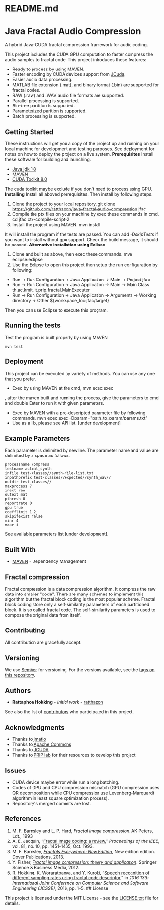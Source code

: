 # README.md

# Java Fractal Audio Compression

A hybrid Java-CUDA fractal compression framework for audio coding.

This project includes the CUDA GPU computation to faster compress the audio samples to fractal code. This project introduces these features:

- Ready to process by using [MAVEN](https://maven.apache.org/).
- Faster encoding by CUDA devices support from [JCuda](http://www.jcuda.org/).
- Easier audio data processing.
- MATLAB file extension (.mat), and binary format (.bin) are supported for fractal codes.
- RAW (.raw) and .WAV audio file formats are supported.
- Parallel processing is supported.
- Bin-tree partition is supported.
- Parameterized parition is supported.
- Batch processing is supported.
## Getting Started

These instructions will get you a copy of the project up and running on your local machine for development and testing purposes. See deployment for notes on how to deploy the project on a live system.
**Prerequisites**
Install these software for building and launching.

- [Java jdk 1.8](https://www.java.com/en/download/)
- [MAVEN](https://maven.apache.org/download.cgi) 
- [CUDA Toolkit 8.0](https://developer.nvidia.com/cuda-downloads)

The cuda toolkit maybe exclude if you don't need to process using GPU.
**Installing**
Install all aboved prerequisites. Then install by following steps.

1. Clone the project to your local repository.
    git clone https://github.com/ratthapon/java-fractal-audio-compression jfac
2. Compile the ptx files on your machine by exec these commands in cmd.
    cd jfac
    ctx-compile-script-2
3. Install the project using MAVEN.
    mvn install

It will install the program if the tests are passed. You can add *-DskipTests* if you want to install without gpu support.
Check the build message, it should be passed.
**Alternative installation using Eclipse**

1. Clone and built as above, then exec these commands.
    mvn eclipse:eclipse
2. Use the Eclipse to open this project then setup the run configuration by following:
- Run -> Run Configuration -> Java Application -> Main -> Project
    jfac
- Run -> Run Configuration -> Java Application -> Main -> Main Class
    th.ac.kmitl.it.prip.fractal.MainExecuter
- Run -> Run Configuration -> Java Application -> Arguments -> Working directory -> Other
    ${workspace_loc:jfac/target}

Then you can use Eclipse to execute this program.

## Running the tests

Test the program is built properly by using MAVEN

    mvn test
## Deployment

This project can be executed by variety of methods. You can use any one that you prefer.

- Exec by using MAVEN at the cmd,
    mvn ecec:exec

, after the maven built and running the process, give the parameters to cmd and double Enter to run it with given parameters.

- Exec by MAVEN with a pre-descripted parameter file by following commands,
    mvn ecec:exec -Dparam="path_to_param/params.txt"
- Use as a lib, please see API list. [under development]
## Example Parameters

Each parameter is delimited by newline.
The parameter name and value are delimited by a space as follows.

    processname compress
    testname actual_synth
    infile test-classes//synth-file-list.txt
    inpathprefix test-classes//expected//synth_wav//
    outdir test-classes//
    maxprocess 7
    inext raw
    outext mat
    pthresh 0
    reportrate 0
    gpu true
    coefflimit 1.2
    skipifexist false
    minr 4
    maxr 4
    
    

See available parameters list [under development].

## Built With
- [MAVEN](https://maven.apache.org/) - Dependency Management
## Fractal compression

Fractal compression is a data compression algorithm. It compress the raw data into smaller "code". There are many schemes to implement this algorithm but the fractal block coding is the most popular scheme. Fractal block coding store only a self-similarity parameters of each partitioned block. It is so called fractal code. The self-similarity parameters is used to compose the original data from itself.

## Contributing

All contribution are gracefully accept.

## Versioning

We use [SemVer](http://semver.org/) for versioning. For the versions available, see the [tags on this repository](https://github.com/ratthapon/fractal-compression/tags).

## Authors
- **Rattaphon Hokking** - *Initial work* - [ratthapon](https://github.com/ratthapon)

See also the list of [contributors](https://github.com/ratthapon/fractal-compression/graphs/contributors) who participated in this project.

## Acknowledgments
- Thanks to [jmatio](https://github.com/gradusnikov/jmatio) 
- Thanks to [Apache Commons](https://commons.apache.org/)
- Thanks to [JCUDA](http://www.jcuda.org/) 
- Thanks to [PRIP lab](http://prip.it.kmitl.ac.th/) for their resources to develop this project
## Issues
- CUDA device maybe error while run a long batching.
- Codes of GPU and CPU compression mismatch (GPU compression uses QR decomposition while CPU compression use Levenberg–Marquardt algorithm in least square optimization process).
- Repository's merged commits are lost.
## References
1. M. F. Barnsley and L. P. Hurd, *Fractal image compression*. AK Peters, Ldt., 1993.
2. A. E. Jacquin, “[Fractal image coding: a review](http://ieeexplore.ieee.org/document/241507/),” *Proceedings of the IEEE*, vol. 81, no. 10, pp. 1451–1465, Oct. 1993.
3. M. F. Barnsley, [*Fractals Everywhere: New Edition*](http://store.doverpublications.com/0486488705.html), New edition edition. Dover Publications, 2013.
4. Y. Fisher, [](http://www.springer.com/gp/book/9781461275527)[*Fractal image compression: theory and application*](http://www.springer.com/gp/book/9781461275527). Springer Science & Business Media, 2012.
5. R. Hokking, K. Woraratpanya, and Y. Kuroki, “[Speech recognition of different sampling rates using fractal code descriptor](http://ieeexplore.ieee.org/document/7748895/),” in *2016 13th International Joint Conference on Computer Science and Software Engineering (JCSSE)*, 2016, pp. 1–5.
[](http://ieeexplore.ieee.org/document/7748895/)## License

This project is licensed under the MIT License - see the [LICENSE.txt](https://github.com/ratthapon/fractal-compression/blob/master/LICENSE.txt) file for details.


